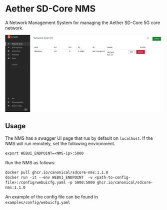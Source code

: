 # Aether SD-Core NMS

A Network Management System for managing the Aether SD-Core 5G core network.

![Screenshot](images/nms_screenshot.png)

## Usage

The NMS has a swagger UI page that rus by default on `localhost`. If the NMS will run remotely, set the following environment.

```console
export WEBUI_ENDPOINT=<NMS-ip>:5000
```

Run the NMS as follows:

```console
docker pull ghcr.io/canonical/sdcore-nms:1.1.0
docker run -it --env WEBUI_ENDPOINT  -v <path-to-config-file>:/config/webuicfg.yaml -p 5000:5000 ghcr.io/canonical/sdcore-nms:1.1.0
```

An example of the config file can be found in `examples/config/webuicfg.yaml`
